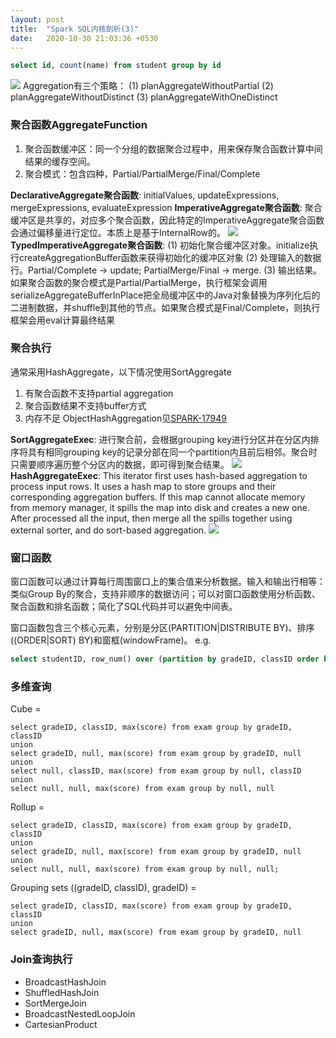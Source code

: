 ```yaml
---
layout: post
title:  "Spark SQL内核剖析(3)"
date:   2020-10-30 21:03:36 +0530
---
```


```SQL
select id, count(name) from student group by id
```
![](https://linzebing.github.io/assets/pictures/spark-sql/agg1.png)
Aggregation有三个策略：
(1) planAggregateWithoutPartial
(2) planAggregateWithoutDistinct
(3) planAggregateWithOneDistinct

### 聚合函数AggregateFunction
1. 聚合函数缓冲区：同一个分组的数据聚合过程中，用来保存聚合函数计算中间结果的缓存空间。
2. 聚合模式：包含四种，Partial/PartialMerge/Final/Complete

__DeclarativeAggregate聚合函数__: initialValues, updateExpressions, mergeExpressions, evaluateExpression
__ImperativeAggregate聚合函数__: 聚合缓冲区是共享的，对应多个聚合函数，因此特定的ImperativeAggregate聚合函数会通过偏移量进行定位。本质上是基于InternalRow的。
![](https://linzebing.github.io/assets/pictures/spark-sql/imperativeagg.png)
__TypedImperativeAggregate聚合函数__:
(1) 初始化聚合缓冲区对象。initialize执行createAggregationBuffer函数来获得初始化的缓冲区对象
(2) 处理输入的数据行。Partial/Complete -> update; PartialMerge/Final -> merge.
(3) 输出结果。如果聚合函数的聚合模式是Partial/PartialMerge，执行框架会调用serializeAggregateBufferInPlace把全局缓冲区中的Java对象替换为序列化后的二进制数据，并shuffle到其他的节点。如果聚合模式是Final/Complete，则执行框架会用eval计算最终结果

### 聚合执行
通常采用HashAggregate，以下情况使用SortAggregate
1. 有聚合函数不支持partial aggregation
2. 聚合函数结果不支持buffer方式
3. 内存不足
ObjectHashAggregation见[SPARK-17949](https://issues.apache.org/jira/secure/attachment/12834260/%5BDesign%20Doc%5D%20Support%20for%20Arbitrary%20Aggregation%20States.pdf)

__SortAggregateExec__: 进行聚合前，会根据grouping key进行分区并在分区内排序将具有相同grouping key的记录分部在同一个partition内且前后相邻。聚合时只需要顺序遍历整个分区内的数据，即可得到聚合结果。
![](https://linzebing.github.io/assets/pictures/spark-sql/sortagg.png)
__HashAggregateExec__:  This iterator first uses hash-based aggregation to process input rows. It uses a hash map to store groups and their corresponding aggregation buffers. If this map cannot allocate memory from memory manager, it spills the map into disk and creates a new one. After processed all the input, then merge all the spills  together using external sorter, and do sort-based aggregation.
![](https://linzebing.github.io/assets/pictures/spark-sql/hashagg.png)

### 窗口函数
窗口函数可以通过计算每行周围窗口上的集合值来分析数据。输入和输出行相等：类似Group By的聚合，支持非顺序的数据访问；可以对窗口函数使用分析函数、聚合函数和排名函数；简化了SQL代码并可以避免中间表。

窗口函数包含三个核心元素，分别是分区(PARTITION|DISTRIBUTE BY)、排序((ORDER|SORT) BY)和窗框(windowFrame)。
e.g.
```SQL
select studentID, row_num() over (partition by gradeID, classID order by score desc) as ranking from exam
```
### 多维查询
Cube =
```
select gradeID, classID, max(score) from exam group by gradeID, classID
union
select gradeID, null, max(score) from exam group by gradeID, null
union
select null, classID, max(score) from exam group by null, classID
union
select null, null, max(score) from exam group by null, null
```
Rollup =
```
select gradeID, classID, max(score) from exam group by gradeID, classID
union
select gradeID, null, max(score) from exam group by gradeID, null
union
select null, null, max(score) from exam group by null, null;
```
Grouping sets ((gradeID, classID), gradeID) =
```
select gradeID, classID, max(score) from exam group by gradeID, classID
union
select gradeID, null, max(score) from exam group by gradeID, null
```

### Join查询执行
- BroadcastHashJoin
- ShuffledHashJoin
- SortMergeJoin
- BroadcastNestedLoopJoin
- CartesianProduct
